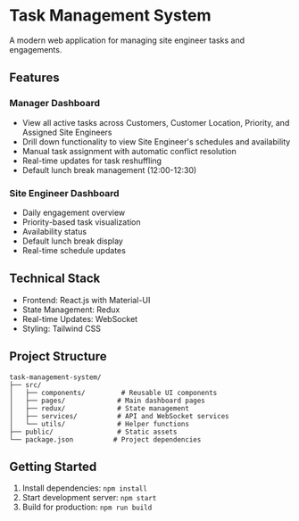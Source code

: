 # Task Management System

A modern web application for managing site engineer tasks and engagements.

## Features

### Manager Dashboard
- View all active tasks across Customers, Customer Location, Priority, and Assigned Site Engineers
- Drill down functionality to view Site Engineer's schedules and availability
- Manual task assignment with automatic conflict resolution
- Real-time updates for task reshuffling
- Default lunch break management (12:00-12:30)

### Site Engineer Dashboard
- Daily engagement overview
- Priority-based task visualization
- Availability status
- Default lunch break display
- Real-time schedule updates

## Technical Stack
- Frontend: React.js with Material-UI
- State Management: Redux
- Real-time Updates: WebSocket
- Styling: Tailwind CSS

## Project Structure
```
task-management-system/
├── src/
│   ├── components/         # Reusable UI components
│   ├── pages/             # Main dashboard pages
│   ├── redux/             # State management
│   ├── services/          # API and WebSocket services
│   └── utils/             # Helper functions
├── public/                # Static assets
└── package.json          # Project dependencies
```

## Getting Started
1. Install dependencies: `npm install`
2. Start development server: `npm start`
3. Build for production: `npm run build`
